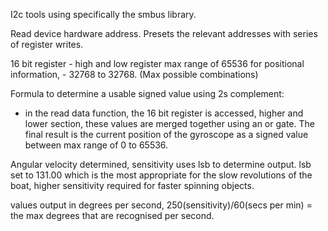 I2c tools using specifically the smbus library. 

Read device hardware address. Presets the relevant addresses with series of register writes.

16 bit register - high and low register max range of 65536 for positional information, - 32768 to 32768. (Max possible combinations)

Formula to determine a usable signed value using 2s complement:
- in the read data function, the 16 bit register is accessed, higher and lower section, these values are merged together using an or gate. The final result is the current position of the gyroscope as a signed value between max range of 0 to 65536.

Angular velocity determined, sensitivity uses lsb to determine output. lsb set to 131.00 which is the most appropriate for the slow revolutions of the boat, higher sensitivity required for faster spinning objects.

values output in degrees per second, 250(sensitivity)/60(secs per min) = the max degrees that are recognised per second.
